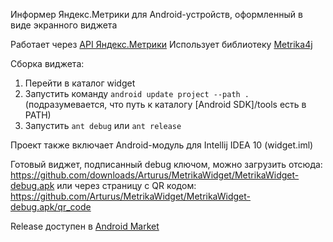 Информер Яндекс.Метрики для Android-устройств, оформленный в виде экранного виджета

Работает через [API Яндекс.Метрики](http://api.yandex.ru/metrika)
Использует библиотеку [Metrika4j](https://github.com/Arturus/Metrika4j)

Сборка виджета:

1. Перейти в каталог widget
2. Запустить команду `android update project --path .` (подразумевается, что путь к каталогу [Android SDK]/tools есть в PATH)
2. Запустить `ant debug` или `ant release`

Проект также включает Android-модуль для Intellij IDEA 10 (widget.iml)

Готовый виджет, подписанный debug ключом, можно загрузить отсюда: https://github.com/downloads/Arturus/MetrikaWidget/MetrikaWidget-debug.apk
или через страницу с QR кодом: https://github.com/Arturus/MetrikaWidget/MetrikaWidget-debug.apk/qr_code

Release доступен в [Android Market](https://market.android.com/details?id=ru.metrikawidget)

